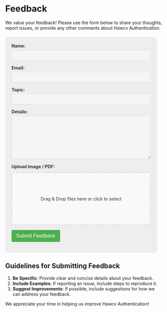 # Feedback
We value your feedback! Please use the form below to share your thoughts, report issues, or provide any other comments about Hawcx Authentication.

<form id="feedbackForm" action="https://api.hawcx.com/feedback" method="POST" enctype="multipart/form-data">
    <div class="form-group">
        <label for="name">Name:</label>
        <input type="text" id="name" name="name" required>
    </div>
    <div class="form-group">
        <label for="email">Email:</label>
        <input type="email" id="email" name="email" required>
    </div>
    <div class="form-group">
        <label for="topic">Topic:</label>
        <input type="text" id="topic" name="topic" required>
    </div>
    <div class="form-group">
        <label for="details">Details:</label>
        <textarea id="details" name="details" rows="8" required></textarea>
    </div>
    <div class="form-group">
        <label for="fileUpload">Upload Image / PDF:</label>
        <div id="dropzone" class="dropzone">
            <p>Drag & Drop files here or click to select</p>
            <input type="file" id="fileUpload" name="fileUpload" accept="image/*,.pdf" style="display: none;">
        </div>
    </div>
    <div class="form-group">
        <button type="submit">Submit Feedback</button>
    </div>
</form>

<style>
    :root {
        --background-color: #eee;
        --text-color: #333333;
        --input-background: #f5f5f5;
        --input-border: #dddddd;
        --button-background: #4CAF50;
        --button-color: #ffffff;
        --button-hover: #45a049;
        --dropzone-border: #cccccc;
        --dropzone-background: #f9f9f9;
    }

    [data-md-color-scheme="slate"] {
        --background-color: #2e303e;
        --text-color: #ffffff;
        --input-background: #3e4051;
        --input-border: #5e616f;
        --button-background: #4CAF50;
        --button-color: #ffffff;
        --button-hover: #45a049;
        --dropzone-border: #5e616f;
        --dropzone-background: #3e4051;
    }

    #feedbackForm {
        max-width: 600px;
        margin: 20px;
        margin-left: 0px;
        padding: 20px;
        background-color: var(--background-color);
        border-radius: 8px;
        color: var(--text-color);
    }

    .form-group {
        margin-bottom: 15px;
    }

    #feedbackForm label {
        display: block;
        margin-bottom: 5px;
        font-weight: bold;
    }

    #feedbackForm input[type="text"],
    #feedbackForm input[type="email"],
    #feedbackForm textarea {
        width: 100%;
        padding: 8px;
        border: 1px solid var(--input-border);
        border-radius: 4px;
        box-sizing: border-box;
        background-color: var(--input-background);
        color: var(--text-color);
    }

    #feedbackForm button {
        background-color: var(--button-background);
        color: var(--button-color);
        padding: 10px 15px;
        border: none;
        border-radius: 4px;
        cursor: pointer;
        font-size: 16px;
        transition: background-color 0.3s ease;
    }

    #feedbackForm button:hover {
        background-color: var(--button-hover);
    }

    .dropzone {
        border: 2px dashed var(--dropzone-border);
        border-radius: 4px;
        padding: 60px;
        text-align: center;
        cursor: pointer;
        margin-top: 10px;
        background-color: var(--dropzone-background);
        transition: background-color 0.3s ease;
    }

    .dropzone:hover {
        background-color: var(--input-background);
    }

    @media screen and (max-width: 600px) {
        #feedbackForm {
            width: 90%;
            margin: 20px auto;
            padding: 15px;
        }
    }
</style>

<script>
document.addEventListener('DOMContentLoaded', function() {
    var dropzone = document.getElementById('dropzone');
    var fileInput = document.getElementById('fileUpload');

    dropzone.addEventListener('click', function() {
        fileInput.click();
    });

    dropzone.addEventListener('dragover', function(e) {
        e.preventDefault();
        dropzone.style.backgroundColor = 'var(--input-background)';
    });

    dropzone.addEventListener('dragleave', function(e) {
        e.preventDefault();
        dropzone.style.backgroundColor = 'var(--dropzone-background)';
    });

    dropzone.addEventListener('drop', function(e) {
        e.preventDefault();
        dropzone.style.backgroundColor = 'var(--dropzone-background)';
        fileInput.files = e.dataTransfer.files;
        updateDropzoneText();
    });

    fileInput.addEventListener('change', updateDropzoneText);

    function updateDropzoneText() {
        var files = fileInput.files;
        if (files.length > 0) {
            dropzone.innerHTML = '<p>Selected file: ' + files[0].name + '</p>';
        } else {
            dropzone.innerHTML = '<p>Drag & Drop files here or click to select</p>';
        }
    }

    document.getElementById('feedbackForm').addEventListener('submit', function(e) {
        e.preventDefault();
        
        var formData = new FormData(this);
        
        // Here you would typically send this data to your server
        // For this example, we'll just log it to the console
        console.log('Feedback Submitted:');
        for (var pair of formData.entries()) {
            console.log(pair[0] + ': ' + pair[1]);
        }
        
        // Clear the form
        this.reset();
        updateDropzoneText();
        
        // Show a confirmation message
        alert('Thank you for your feedback!');
    });
});
</script>

## Guidelines for Submitting Feedback

1. **Be Specific**: Provide clear and concise details about your feedback.
2. **Include Examples**: If reporting an issue, include steps to reproduce it.
3. **Suggest Improvements**: If possible, include suggestions for how we can address your feedback.

We appreciate your time in helping us improve Hawcx Authentication!